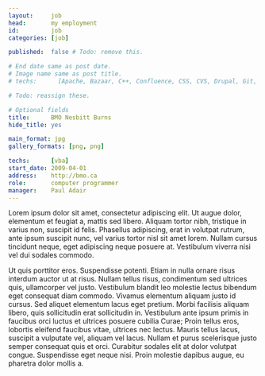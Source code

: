 ```yaml
---
layout:     job
head:       my employment
id:         job
categories: [job]

published:  false # Todo: remove this.

# End date same as post date.
# Image name same as post title.
# techs:      [Apache, Bazaar, C++, Confluence, CSS, CVS, Drupal, Git, HTML5, Java, Javascript, Jekyll, JIRA, jQuery, Linux, Markdown, MySQL, nginx, PHP, Pylons, Python, Ruby, SQLite, Subversion, T-SQL, Unity, VBA, Wordpress, XHTML] # Pick some.

# Todo: reassign these.

# Optional fields
title:      BMO Nesbitt Burns
hide_title: yes

main_format: jpg
gallery_formats: [png, png]

techs:      [vba]
start_date: 2009-04-01
address:    http://bmo.ca
role:       computer programmer
manager:    Paul Adair
---
```

Lorem ipsum dolor sit amet, consectetur adipiscing elit. Ut augue dolor, elementum et feugiat a, mattis sed libero. Aliquam tortor nibh, tristique in varius non, suscipit id felis. Phasellus adipiscing, erat in volutpat rutrum, ante ipsum suscipit nunc, vel varius tortor nisl sit amet lorem. Nullam cursus tincidunt neque, eget adipiscing neque posuere at. Vestibulum viverra nisi vel dui sodales commodo.

Ut quis porttitor eros. Suspendisse potenti. Etiam in nulla ornare risus interdum auctor ut at risus. Nullam tellus risus, condimentum sed ultrices quis, ullamcorper vel justo. Vestibulum blandit leo molestie lectus bibendum eget consequat diam commodo. Vivamus elementum aliquam justo id cursus. Sed aliquet elementum lacus eget pretium. Morbi facilisis aliquam libero, quis sollicitudin erat sollicitudin in. Vestibulum ante ipsum primis in faucibus orci luctus et ultrices posuere cubilia Curae; Proin tellus eros, lobortis eleifend faucibus vitae, ultrices nec lectus. Mauris tellus lacus, suscipit a vulputate vel, aliquam vel lacus. Nullam et purus scelerisque justo semper consequat quis et orci. Curabitur sodales elit at dolor volutpat congue. Suspendisse eget neque nisi. Proin molestie dapibus augue, eu pharetra dolor mollis a.